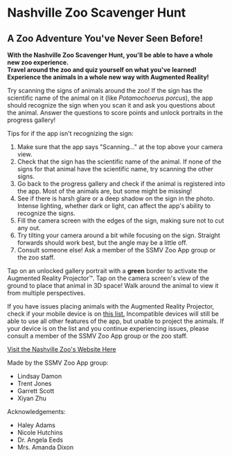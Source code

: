 # Nashville Zoo Scavenger Hunt
## A Zoo Adventure You've Never Seen Before!

**With the Nashville Zoo Scavenger Hunt, you'll be able to have a whole new zoo experience. \
Travel around the zoo and quiz yourself on what you've learned! \
Experience the animals in a whole new way with Augmented Reality!**

Try scanning the signs of animals around the zoo! If the sign has the scientific name of the animal on it (like *Potamochoerus porcus*), the app should recognize the sign when you scan it and ask you questions about the animal. Answer the questions to score points and unlock portraits in the progress gallery!

Tips for if the app isn't recognizing the sign:
1. Make sure that the app says "Scanning..." at the top above your camera view.
2. Check that the sign has the scientific name of the animal. If none of the signs for that animal have the scientific name, try scanning the other signs.
3. Go back to the progress gallery and check if the animal is registered into the app. Most of the animals are, but some might be missing!
4. See if there is harsh glare or a deep shadow on the sign in the photo. Intense lighting, whether dark or light, can affect the app's ability to recognize the signs.
5. Fill the camera screen with the edges of the sign, making sure not to cut any out.
6. Try tilting your camera around a bit while focusing on the sign. Straight forwards should work best, but the angle may be a little off.
7. Consult someone else! Ask a member of the SSMV Zoo App group or the zoo staff.

Tap on an unlocked gallery portrait with a **green** border to activate the Augmented Reality Projector:tm:. Tap on the camera screen's view of the ground to place that animal in 3D space! Walk around the animal to view it from multiple perspectives.

If you have issues placing animals with the Augmented Reality Projector, check if your mobile device is on [this list.](https://library.vuforia.com/articles/Solution/vuforia-fusion-supported-devices.html) Incompatible devices will still be able to use all other features of the app, but unable to project the animals. If your device is on the list and you continue experiencing issues, please consult a member of the SSMV Zoo App group or the zoo staff.

[Visit the Nashville Zoo's Website Here](https://www.nashvillezoo.org/)

Made by the SSMV Zoo App group:
- Lindsay Damon
- Trent Jones
- Garrett Scott
- Xiyan Zhu

Acknowledgements:
- Haley Adams
- Nicole Hutchins
- Dr. Angela Eeds
- Mrs. Amanda Dixon


